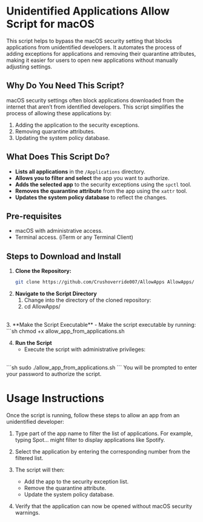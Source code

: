 # Unidentified Applications Allow Script for macOS

This script helps to bypass the macOS security setting that blocks applications from unidentified developers. It automates the process of adding exceptions for applications and removing their quarantine attributes, making it easier for users to open new applications without manually adjusting settings.

## Why Do You Need This Script?

macOS security settings often block applications downloaded from the internet that aren’t from identified developers. This script simplifies the process of allowing these applications by:

1. Adding the application to the security exceptions.
2. Removing quarantine attributes.
3. Updating the system policy database.

## What Does This Script Do?

-  **Lists all applications** in the `/Applications` directory.
-  **Allows you to filter and select** the app you want to authorize.
-  **Adds the selected app** to the security exceptions using the `spctl` tool.
-  **Removes the quarantine attribute** from the app using the `xattr` tool.
-  **Updates the system policy database** to reflect the changes.

## Pre-requisites

-  macOS with administrative access.
-  Terminal access. (iTerm or any Terminal Client)

## Steps to Download and Install

1. **Clone the Repository:**
   ```sh
   git clone https://github.com/Crushoverride007/AllowApps AllowApps/

2. **Navigate to the Script Directory**
   1. Change into the directory of the cloned repository:
   2. cd AllowApps/
<br>
3. **Make the Script Executable**
   - Make the script executable by running:
<br>
   ```sh
   chmod +x allow_app_from_applications.sh

4. **Run the Script**
   - Execute the script with administrative privileges:
<br>
    ```sh
    sudo ./allow_app_from_applications.sh
    ```
    You will be prompted to enter your password to authorize the script.

# Usage Instructions

Once the script is running, follow these steps to allow an app from an unidentified developer:

1.	Type part of the app name to filter the list of applications. For example, typing Spot... might filter to display applications like Spotify.

2.	Select the application by entering the corresponding number from the filtered list.
	
3.	The script will then:
     -  Add the app to the security exception list.
     -  Remove the quarantine attribute.
     -  Update the system policy database.
	
4.	Verify that the application can now be opened without macOS security warnings.
